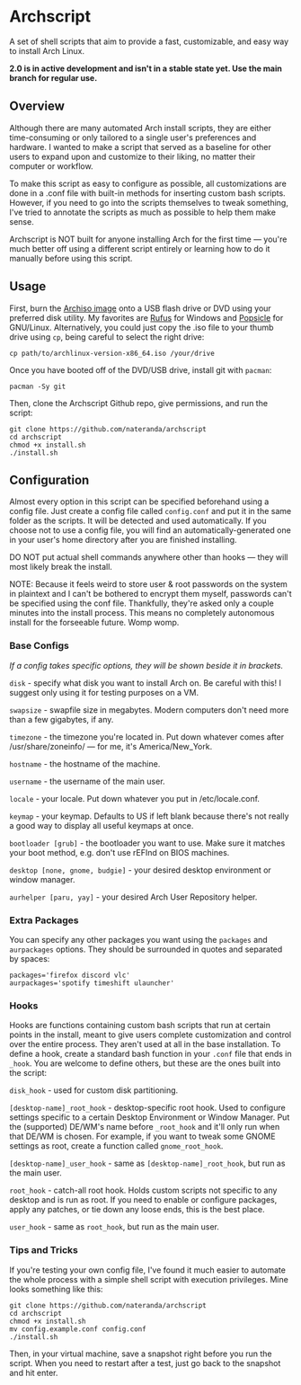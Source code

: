 # Archscript

A set of shell scripts that aim to provide a fast, customizable, and easy way to install Arch Linux.

**2.0 is in active development and isn't in a stable state yet. Use the main branch for regular use.**

## Overview

Although there are many automated Arch install scripts, they are either time-consuming or only tailored to a single user's preferences and hardware. I wanted to make a script that served as a baseline for other users to expand upon and customize to their liking, no matter their computer or workflow.

To make this script as easy to configure as possible, all customizations are done in a .conf file with built-in methods for inserting custom bash scripts. However, if you need to go into the scripts themselves to tweak something, I've tried to annotate the scripts as much as possible to help them make sense.

Archscript is NOT built for anyone installing Arch for the first time — you're much better off using a different script entirely or learning how to do it manually before using this script.

## Usage

First, burn the [Archiso image](https://archlinux.org/download/) onto a USB flash drive or DVD using your preferred disk utility. My favorites are [Rufus](https://rufus.ie/) for Windows and [Popsicle](https://github.com/pop-os/popsicle) for GNU/Linux. Alternatively, you could just copy the .iso file to your thumb drive using `cp`, being careful to select the right drive:

```shell
cp path/to/archlinux-version-x86_64.iso /your/drive
```

Once you have booted off of the DVD/USB drive, install git with `pacman`:

```shell
pacman -Sy git
```

Then, clone the Archscript Github repo, give permissions, and run the script:

```shell
git clone https://github.com/nateranda/archscript
cd archscript
chmod +x install.sh
./install.sh
```

## Configuration

Almost every option in this script can be specified beforehand using a config file. Just create a config file called `config.conf` and put it in the same folder as the scripts. It will be detected and used automatically. If you choose not to use a config file, you will find an automatically-generated one in your user's home directory after you are finished installing.

DO NOT put actual shell commands anywhere other than hooks — they will most likely break the install.

NOTE: Because it feels weird to store user & root passwords on the system in plaintext and I can't be bothered to encrypt them myself, passwords can't be specified using the conf file. Thankfully, they're asked only a couple minutes into the install process. This means no completely autonomous install for the forseeable future. Womp womp.

### Base Configs

*If a config takes specific options, they will be shown beside it in brackets.*

`disk` - specify what disk you want to install Arch on. Be careful with this! I suggest only using it for testing purposes on a VM.

`swapsize` - swapfile size in megabytes. Modern computers don't need more than a few gigabytes, if any.

`timezone` - the timezone you're located in. Put down whatever comes after /usr/share/zoneinfo/ — for me, it's America/New\_York.

`hostname` - the hostname of the machine.

`username` - the username of the main user.

`locale` - your locale. Put down whatever you put in /etc/locale.conf.

`keymap` - your keymap. Defaults to US if left blank because there's not really a good way to display all useful keymaps at once.

`bootloader [grub]` - the bootloader you want to use. Make sure it matches your boot method, e.g. don't use rEFInd on BIOS machines.

`desktop [none, gnome, budgie]` - your desired desktop environment or window manager.

`aurhelper [paru, yay]` - your desired Arch User Repository helper.

### Extra Packages

You can specify any other packages you want using the `packages` and `aurpackages` options. They should be surrounded in quotes and separated by spaces:

```shell
packages='firefox discord vlc'
aurpackages='spotify timeshift ulauncher'
```

### Hooks

Hooks are functions containing custom bash scripts that run at certain points in the install, meant to give users complete customization and control over the entire process. They aren't used at all in the base installation. To define a hook, create a standard bash function in your `.conf` file that ends in `_hook`. You are welcome to define others, but these are the ones built into the script:

`disk_hook` - used for custom disk partitioning.

`[desktop-name]_root_hook` - desktop-specific root hook. Used to configure settings specific to a certain Desktop Environment or Window Manager. Put the (supported) DE/WM's name before `_root_hook` and it'll only run when that DE/WM is chosen. For example, if you want to tweak some GNOME settings as root, create a function called `gnome_root_hook`.

`[desktop-name]_user_hook` - same as `[desktop-name]_root_hook`, but run as the main user.

`root_hook` - catch-all root hook. Holds custom scripts not specific to any desktop and is run as root. If you need to enable or configure packages, apply any patches, or tie down any loose ends, this is the best place.

`user_hook` - same as `root_hook`, but run as the main user.

### Tips and Tricks

If you're testing your own config file, I've found it much easier to automate the whole process with a simple shell script with execution privileges. Mine looks something like this:

```shell
git clone https://github.com/nateranda/archscript
cd archscript
chmod +x install.sh
mv config.example.conf config.conf
./install.sh
```

Then, in your virtual machine, save a snapshot right before you run the script. When you need to restart after a test, just go back to the snapshot and hit enter.
